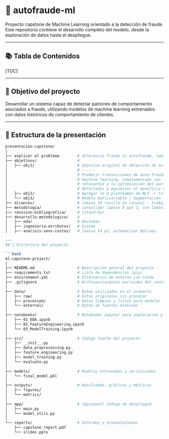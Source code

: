 # 🤖 autofraude-ml

Proyecto capstone de Machine Learning orientado a la detección de fraude. Este repositorio contiene el desarrollo completo del modelo, desde la exploración de datos hasta el despliegue.

---

## 📚 Tabla de Contenidos  
<!-- markdownlint-disable MD033 -->
[TOC]

---

## 🚀 Objetivo del proyecto

Desarrollar un sistema capaz de detectar patrones de comportamiento asociados a fraude, utilizando modelos de machine learning entrenados con datos históricos de comportamiento de clientes.

---
## 🧱 Estructura de la presentación

```bash
presentacion-capstone/
│
├── explicar el problema        # diferencia fraude vs autofraude, lamina 2 del ppt 3, impacto en la industria. @esteban
├── objetivos/                  # 
│   ├── obj1/                   # objetivo original de detección de autofraude, (obj.2 - presentación final) 
│                               # ------                               
│                               # Predecir transacciones de auto-fraude en reclamos de fraude mediante un modelo de 
│                               # machine learning, complementado con la identificación de patrones de comportamiento
│                               # relevantes y la optimización del punto de corte, con el fin de reducir los casos no 
│                               # detectados y maximizar el beneficio esperado.
│   ├── obj2/                   # Agregar lo q planteamos de NLP -> transformarlo en un objetivo [80%-90%] -> @jaime
│   └── obj3/                   # Modelo multivariable | Segmentación | CLV y decidir demanda o no? (monto$) -> 2da capa
├── alcances/                   # lamina 24 (oculta en canvas) - trabajar en lamina de alcances del proyecto @ulises 
├── metodologia/                # consolidar lamina 8 ppt 3, con lamina 4. @ulises + @esteban
├── revision-bibliografica/     # (stand-by)
├── desarrollo-metodologico/    # 
│   ├── eda/                    # @esteban
│   ├── ingenieria-atributos/   # @jaime
│   ├── analisis-sens-costos/   # lamina 14 p3, automatizar @ulises

---
## 🧱 Estructura del proyecto

```bash
ml-capstone-project/
│
├── README.md                   # Descripción general del proyecto
├── requirements.txt            # Lista de dependencias (pip)
├── environment.yml             # Alternativa de entorno con Conda
├── .gitignore                  # Archivos/carpetas excluidos del control de versiones
│
├── data/                       # Datos utilizados en el proyecto
│   ├── raw/                    # Datos originales sin procesar
│   ├── processed/              # Datos limpios y listos para modelar
│   └── external/               # Datos de fuentes externas
│
├── notebooks/                  # Notebooks Jupyter para exploración y modelado
│   ├── 01_EDA.ipynb
│   ├── 02_FeatureEngineering.ipynb
│   └── 03_ModelTraining.ipynb
│
├── src/                        # Código fuente del proyecto
│   ├── __init__.py
│   ├── data_preprocessing.py
│   ├── feature_engineering.py
│   ├── model_training.py
│   └── evaluate.py
│
├── models/                     # Modelos entrenados y serializados
│   └── final_model.pkl
│
├── outputs/                    # Resultados, gráficos y métricas
│   ├── figures/
│   └── metrics/
│
├── app/                        # (Opcional) Código de despliegue
│   ├── main.py
│   └── model_utils.py
│
└── reports/                    # Informes y presentaciones
    ├── capstone_report.pdf
    └── slides.pptx
